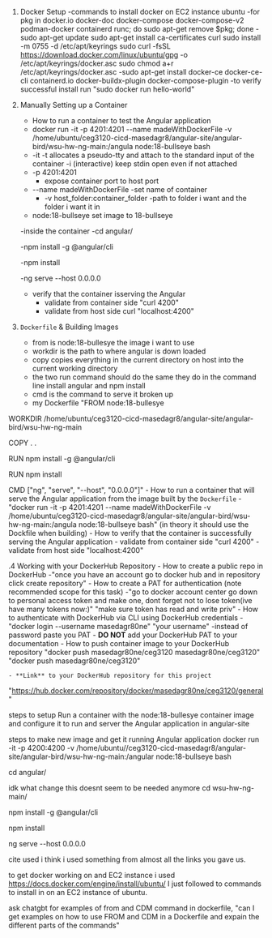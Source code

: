 1. Docker Setup
   -commands to install docker on EC2 instance ubuntu
   -for pkg in docker.io docker-doc docker-compose docker-compose-v2 podman-docker containerd runc; do sudo apt-get remove $pkg; done
   -sudo apt-get update
    sudo apt-get install ca-certificates curl
    sudo install -m 0755 -d /etc/apt/keyrings
    sudo curl -fsSL https://download.docker.com/linux/ubuntu/gpg -o /etc/apt/keyrings/docker.asc
    sudo chmod a+r /etc/apt/keyrings/docker.asc
   -sudo apt-get install docker-ce docker-ce-cli containerd.io docker-buildx-plugin docker-compose-plugin
   -to verify successful install run "sudo docker run hello-world"

2. Manually Setting up a Container
    - How to run a container to test the Angular application
    -  docker run -it -p 4201:4201 --name madeWithDockerFile -v /home/ubuntu/ceg3120-cicd-masedagr8/angular-site/angular-bird/wsu-hw-ng-main:/angula node:18-bullseye bash
      - -it -t allocates a pseudo-tty and attach to the standard input of the container
          -i (interactive) keep stdin open even if not attached
      - -p 4201:4201
          - expose container port to host port
      - --name madeWithDockerFile
            -set name of container
        - -v host_folder:container_folder
           -path to folder i want and the folder i want it in
      - node:18-bullseye set image to 18-bullseye
        
      -inside the container
      -cd angular/

      -npm install -g @angular/cli

      -npm install

      -ng serve --host 0.0.0.0

    - verify that the container isserving the Angular
      - validate from container side "curl 4200"
      - validate from host side curl "localhost:4200"
3. `Dockerfile` & Building Images
    - from is node:18-bullesye the image i want to use
    - workdir is the path to where angular is down loaded
    - copy copies everything in the current directory on host into the current working directory
    - the two run command should do the same they do in the command line install angular and npm install
    - cmd is the command to serve it broken up
    - my Dockerfile
"FROM node:18-bullesye

WORKDIR /home/ubuntu/ceg3120-cicd-masedagr8/angular-site/angular-bird/wsu-hw-ng-main

COPY . .

RUN npm install -g @angular/cli

RUN npm install

CMD ["ng", "serve", "--host", "0.0.0.0"]"
    - How to run a container that will serve the Angular application from the image built by the `Dockerfile`
    - "docker run -it -p 4201:4201 --name madeWithDockerFile -v /home/ubuntu/ceg3120-cicd-masedagr8/angular-site/angular-bird/wsu-hw-ng-main:/angula node:18-bullseye bash" (in theory it should use the Dockfile when building) 
    - How to verify that the container is successfully serving the Angular application
      - validate from container side "curl 4200"
      - validate from host side "localhost:4200"


.4 Working with your DockerHub Repository
    - How to create a public repo in DockerHub
    -"once you have an account go to docker hub and in repository click create repository"
    - How to create a PAT for authentication (note recommended scope for this task)
    -"go to docker account center go down to personal access token and make one, dont forget not to lose token(ive have many tokens now:)" "make sure token has read and write priv" 
    - How to authenticate with DockerHub via CLI using DockerHub credentials
    -"docker login --username masedagr80ne" "your username"
    -instead of password paste you PAT
      - **DO NOT** add your DockerHub PAT to your documentation 
    - How to push container image to your DockerHub repository
    "docker push masedagr80ne/ceg3120 masedagr80ne/ceg3120"
    "docker push masedagr80ne/ceg3120"
    
    - **Link** to your DockerHub repository for this project
   "https://hub.docker.com/repository/docker/masedagr80ne/ceg3120/general"



steps to setup Run a container with the node:18-bullesye container image and configure it to run and server the Angular application in angular-site

steps to make new image and get it running Angular application
docker run -it -p 4200:4200 -v /home/ubuntu//ceg3120-cicd-masedagr8/angular-site/angular-bird/wsu-hw-ng-main:/angular node:18-bullseye bash

cd angular/

idk what change this doesnt seem to be needed anymore
cd wsu-hw-ng-main/

npm install -g @angular/cli

npm install

ng serve --host 0.0.0.0


cite
used i think i used something from almost all the links you gave us.

to get docker working on and EC2 instance i used https://docs.docker.com/engine/install/ubuntu/ 
I just followed to commands to install in on an EC2 instance of ubuntu.

ask chatgbt for examples of from and CDM command in dockerfile, "can I get examples on how to use FROM and CDM in a Dockerfile and expain the different parts of the commands" 

